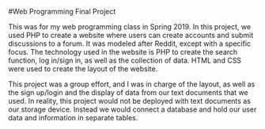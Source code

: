 #Web Programming Final Project

This was for my web programming class in Spring 2019.
In this project, we used PHP to create a website where users can create accounts and submit discussions to a forum.
It was modeled after Reddit, except with a specific focus. 
The technology used in the website is PHP to create the search function, log in/sign in, as well as the collection of data.
HTML and CSS were used to create the layout of the website.

This project was a group effort, and I was in charge of the layout, as well as the sign up/login and the display of data from our text documents that we used.
In reality, this project would not be deployed with text documents as our storage device. Instead we would connect a database
and hold our user data and information in separate tables.
